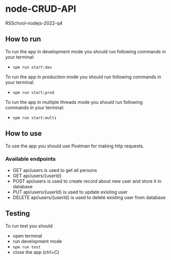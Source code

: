 # node-CRUD-API

RSSchool-nodejs-2022-q4

## How to run

To run the app in development mode you should run following commands in your terminal:

- `npm run start:dev`

To run the app in production mode you should run following commands in your terminal:

- `npm run start:prod`

To run the app in multiple threads mode you should run following commands in your terminal:

- `npm run start:multi`

## How to use

To use the app you should use Postman for making http requests.

### Available endpoints

- GET api/users is used to get all persons
- GET api/users/{userId}
- POST api/users is used to create record about new user and store it in database
- PUT api/users/{userId} is used to update existing user
- DELETE api/users/{userId} is used to delete existing user from database

## Testing

To run test you should

- open terminal
- run development mode
- `npm run test`
- close the app (ctrl+C)
